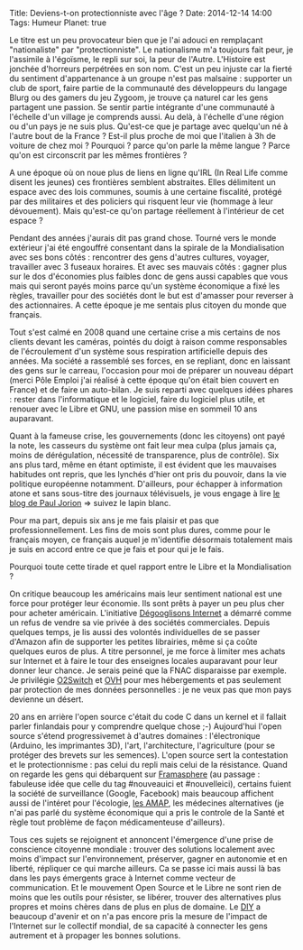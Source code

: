 Title: Deviens-t-on protectionniste avec l'âge ?
Date: 2014-12-14 14:00
Tags: Humeur
Planet: true

Le titre est un peu provocateur bien que je l'ai adouci en remplaçant
"nationaliste" par "protectionniste". Le nationalisme m'a toujours fait
peur, je l'assimile à l'égoïsme, le repli sur soi, la peur de l'Autre.
L'Histoire est jonchée d'horreurs perpétrées en son nom. C'est un
peu injuste car la fierté du sentiment d'appartenance à un groupe n'est pas
malsaine : supporter un club de sport, faire partie de la communauté des
développeurs du langage Blurg ou des gamers du jeu Zygoom, je trouve ça naturel
car les gens partagent une passion. Se sentir partie intégrante d'une
communauté à l'échelle d'un village je comprends aussi. Au delà, à l'échelle
d'une région ou d'un pays je ne suis plus. Qu'est-ce que je partage avec
quelqu'un né à l'autre bout de la France ? Est-il plus proche de moi que
l'italien à 3h de voiture de chez moi ? Pourquoi ? parce qu'on parle la même
langue ? Parce qu'on est circonscrit par les mêmes frontières ? 

A une époque où on noue plus de liens en ligne qu'IRL (In Real Life comme
disent les jeunes) ces frontières semblent abstraites. Elles délimitent un
espace avec des lois communes, soumis à une certaine fiscalité, protégé par des
militaires et des policiers qui risquent leur vie (hommage à leur dévouement).
Mais qu'est-ce qu'on partage réellement à l'intérieur de  cet espace ? 

Pendant des années j'aurais dit pas grand chose. Tourné vers le monde extérieur
j'ai été engouffré consentant dans la spirale de la Mondialisation avec ses
bons côtés : rencontrer des gens d'autres cultures, voyager, travailler avec 3
fuseaux horaires. Et avec ses mauvais côtés : gagner plus sur le dos
d'économies plus faibles donc de gens aussi capables que vous mais qui seront
payés moins parce qu'un système économique a fixé les règles, travailler pour
des sociétés dont le but est d'amasser pour reverser à des actionnaires. A
cette époque je me sentais plus citoyen du monde que français.

Tout s'est calmé en 2008 quand une certaine crise a mis certains de nos clients
devant les caméras, pointés du doigt à raison comme responsables de
l'écroulement d'un système sous respiration artificielle depuis des années. Ma
société a rassemblé ses forces, en se repliant, donc en laissant des gens sur
le carreau, l'occasion pour moi de préparer un nouveau départ (merci Pôle
Emploi j'ai réalisé à cette époque qu'on était bien couvert en France) et de
faire un auto-bilan. Je suis reparti avec quelques idées phares : rester dans
l'informatique et le logiciel, faire du logiciel plus utile, et renouer avec le
Libre et GNU, une passion mise en sommeil 10 ans auparavant.

Quant à la fameuse crise, les gouvernements (donc les citoyens) ont payé la
note, les casseurs du système ont fait leur mea culpa (plus jamais ça, moins de
dérégulation, nécessité de transparence, plus de contrôle). Six ans plus tard,
même en étant optimiste, il est évident que les mauvaises habitudes ont repris,
que les lynchés d'hier ont pris du pouvoir, dans la vie politique européenne
notamment. D'ailleurs, pour échapper à information atone et sans sous-titre des
journaux télévisuels, je vous engage à lire [le blog de Paul
Jorion](http://www.pauljorion.com/blog) => suivez le lapin blanc.

Pour ma part, depuis six ans je me fais plaisir et pas que professionnellement.
Les fins de mois sont plus dures, comme pour le français moyen, ce français
auquel je m'identifie désormais totalement mais je suis en accord entre ce que
je fais et pour qui je le fais.

Pourquoi toute cette tirade et quel rapport entre le Libre et la Mondialisation ?

On critique beaucoup les américains mais leur sentiment national est une force
pour protéger leur économie. Ils sont prêts à payer un peu plus cher pour
acheter américain. L'initiative [Dégooglisons
Internet](http://degooglisons-internet.org) a démarré comme un refus de vendre
sa vie privée à des sociétés commerciales. Depuis quelques temps, je lis aussi
des volontés individuelles de se passer d'Amazon afin de supporter les petites
librairies, même si ça coûte quelques euros de plus. A titre personnel, je me
force à limiter mes achats sur Internet et à faire le tour des enseignes
locales auparavant pour leur donner leur chance. Je serais peiné que la FNAC
disparaisse par exemple. Je privilégie [O2Switch](http://www.o2switch.fr) et
[OVH](https://www.ovh.com/fr) pour mes hébergements et pas seulement par
protection de mes données personnelles : je ne veux pas que mon pays devienne
un désert.

20 ans en arrière l'open source c'était du code C dans un kernel et il fallait
parler finlandais pour y comprendre quelque chose ;-) Aujourd'hui l'open source
s'étend progressivemet à d'autres domaines : l'électronique (Arduino, les
imprimantes 3D), l'art, l'architecture, l'agriculture (pour se protéger des
brevets sur les semences). L'open source sert la contestation et le
protectionnisme : pas celui du repli mais celui de la résistance. Quand on
regarde les gens qui débarquent sur [Framasphere](https://framasphere.org) (au
passage : fabuleuse idée que celle du tag #nouveauici et #nouvelleici),
certains fuient la société de surveillance (Google, Facebook) mais beaucoup
affichent aussi de l'intéret pour l'écologie, [les
AMAP](https://fr.wikipedia.org/wiki/Association_pour_le_maintien_d%27une_agriculture_paysanne),
les médecines alternatives (je n'ai pas parlé du système économique qui a pris
le controle de la Santé et règle tout problème de façon médicamenteuse d'ailleurs).

Tous ces sujets se rejoignent et annoncent l'émergence d'une prise de
conscience citoyenne mondiale : trouver des solutions localement avec moins
d'impact sur l'environnement, préserver, gagner en autonomie et en liberté,
répliquer ce qui marche ailleurs. Ca se passe ici mais aussi là bas dans les
pays émergents grace à Internet comme vecteur de communication. Et le mouvement
Open Source et le Libre ne sont rien de moins que les outils pour résister, se
libérer, trouver des alternatives plus propres et moins chères dans de plus en
plus de domaine. Le [DIY](https://en.wikipedia.org/wiki/Do_it_yourself) a
beaucoup d'avenir et on n'a pas encore pris la mesure de l'impact de l'Internet
sur le collectif mondial, de sa capacité à connecter les gens autrement et à
propager les bonnes solutions.





